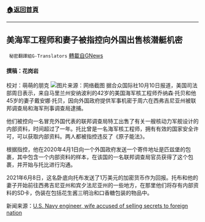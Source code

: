 ###  [:house:返回首頁](https://github.com/ourhimalayas/txt)
---


## 美海军工程师和妻子被指控向外国出售核潜艇机密
` 秘密翻譯組G-Translators` [轉載自GNews](https://gnews.org/zh-hans/1586393/)

#### 撰稿：花岗岩
校对：萌萌的朋克
![](https://assets.gnews.org/wp-content/uploads/2021/10/1-54.jpg)图片来源：网络截图
据合众国际社10月10日报道，美国司法部周日表示，来自马里兰州安纳波利的42岁的美国海军核工程师乔纳森·托贝和他45岁的妻子戴安娜·托贝，因向外国政府提供军事机密于周六在西弗吉尼亚州被联邦调查局和海军刑事调查局逮捕。

他们被控向一名冒充外国代表的联邦调查局特工出售了有关一艘核动力军舰设计的内部资料，时间超过了一年。托比曾是一名海军核工程师，拥有有效的国家安全许可，可以获取内部资料。两人都被指控违反了《原子能法》。

根据指控，他在2020年4月1日向一个外国政府发送一个寄件地址是匹兹堡的包裹，其中包含一个内部资料的样本，在该国的一名联邦调查局官员获得了这个包裹，并开始与托比进行沟通。

2021年6月8日，这名卧底向托布发送了1万美元的加密货币作为回报。托布和他的妻子开始前往西弗吉尼亚州和宾夕法尼亚州的一些地方，在那里他们将存有内部资料的SD卡，伪装在包括花生酱三明治和口香糖包装的物品中。

新闻来源：[U.S. Navy engineer, wife accused of selling secrets to foreign nation](https://www.upi.com/Top_News/US/2021/10/10/Navy-engineer-wife-arrested-selling-secrets-foreign-nation/9291633894218/)

